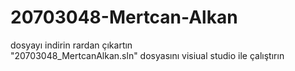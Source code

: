 # 20703048-Mertcan-Alkan
dosyayı indirin rardan çıkartın  
"20703048_MertcanAlkan.sln" dosyasını visiual studio ile çalıştırın 
